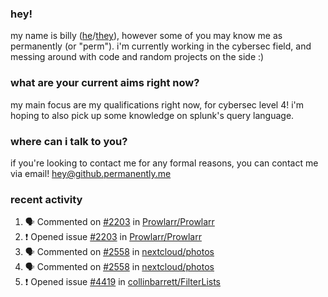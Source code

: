 ### hey!
my name is billy ([he](https://en.pronouns.page/he/him)/[they](https://en.pronouns.page/they/them)), however some of you may know me as permanently (or "perm"). i'm currently working in the cybersec field, and messing around with code and random projects on the side :)

### what are your current aims right now?
my main focus are my qualifications right now, for cybersec level 4! i'm hoping to also pick up some knowledge on splunk's query language.

### where can i talk to you?
if you're looking to contact me for any formal reasons, you can contact me via email! [hey@github.permanently.me](mailto:hey@github.permanently.me)

### recent activity
<!--START_SECTION:activity-->
1. 🗣 Commented on [#2203](https://github.com/Prowlarr/Prowlarr/issues/2203#issuecomment-2307122361) in [Prowlarr/Prowlarr](https://github.com/Prowlarr/Prowlarr)
2. ❗ Opened issue [#2203](https://github.com/Prowlarr/Prowlarr/issues/2203) in [Prowlarr/Prowlarr](https://github.com/Prowlarr/Prowlarr)
3. 🗣 Commented on [#2558](https://github.com/nextcloud/photos/issues/2558#issuecomment-2302004725) in [nextcloud/photos](https://github.com/nextcloud/photos)
4. 🗣 Commented on [#2558](https://github.com/nextcloud/photos/issues/2558#issuecomment-2296230804) in [nextcloud/photos](https://github.com/nextcloud/photos)
5. ❗ Opened issue [#4419](https://github.com/collinbarrett/FilterLists/issues/4419) in [collinbarrett/FilterLists](https://github.com/collinbarrett/FilterLists)
<!--END_SECTION:activity-->
